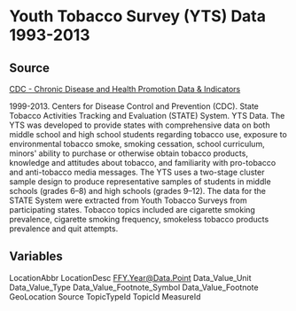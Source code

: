 # Youth Tobacco Survey (YTS) Data 1993-2013

## Source
[CDC - Chronic Disease and Health Promotion Data & Indicators](https://chronicdata.cdc.gov/Survey-Data/Youth-Tobacco-Survey-YTS-Data/4juz-x2tp)

1999-2013. Centers for Disease Control and Prevention (CDC). State Tobacco Activities Tracking and Evaluation (STATE) System. YTS Data. The YTS was developed to provide states with comprehensive data on both middle school and high school students regarding tobacco use, exposure to environmental tobacco smoke, smoking cessation, school curriculum, minors' ability to purchase or otherwise obtain tobacco products, knowledge and attitudes about tobacco, and familiarity with pro-tobacco and anti-tobacco media messages. The YTS uses a two-stage cluster sample design to produce representative samples of students in middle schools (grades 6–8) and high schools (grades 9–12). The data for the STATE System were extracted from Youth Tobacco Surveys from participating states. Tobacco topics included are cigarette smoking prevalence, cigarette smoking frequency, smokeless tobacco products prevalence and quit attempts.

## Variables
LocationAbbr
LocationDesc
FFY.Year@Data.Point
Data_Value_Unit
Data_Value_Type
Data_Value_Footnote_Symbol
Data_Value_Footnote
GeoLocation
Source
TopicTypeId
TopicId
MeasureId